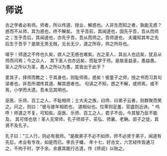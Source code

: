 # 师说

  古之学者必有师。师者，所以传道、授业、解惑也。人非生而知之者，孰能无惑？惑而不从师，其为惑也，终不解矣。
生乎吾前，其闻道也，固先乎吾，吾从而师之；生乎吾后，其闻道也，亦先乎吾，吾从而师之。吾师道也，
夫庸知其年之先后生于吾乎？是故无贵无贱，无长无少，道之所存，师之所存也。
  
  嗟乎！师道之不传也久矣，欲人之无惑也难矣。古之圣人，其出人也远矣，犹且从师而问焉；今之众人，
  其下圣人也亦远矣，而耻学于师。是故圣益圣，愚益愚。圣人之所以为圣，愚人之所以为愚，其皆出于此乎？

  爱其子，择师而教之；于其身也，则耻师焉，惑矣！彼童子之师，授之书而习其句读者也，非吾所谓传其道、解其惑者也。
句读之不知，惑之不解，或师焉，或不焉，小学而大遗，吾未见其明也。
  
  巫医、乐师、百工之人，不耻相师；士大夫之族，曰师、曰弟子云者，则群聚而笑之。问之，则曰："彼与彼年相若也，
道相似也。位卑则足羞，官盛则近谀。" 呜呼！师道之不复，可知矣。巫医、乐师、百工之人，君子不齿，今其智乃反不能及，
其可怪也欤！圣人无常师，孔子师郯子、苌弘、师襄、老聃。郯子之徒，其贤不及孔子。

  孔子曰："三人行，则必有我师。"是故弟子不必不如师，师不必贤于弟子，闻道有先后，术业有专攻，如是而已。李氏子蟠，
年十七，好古文，六艺经传皆通习之，不拘于时，学于余。余嘉其能行古道，作《师说》以贻之。


